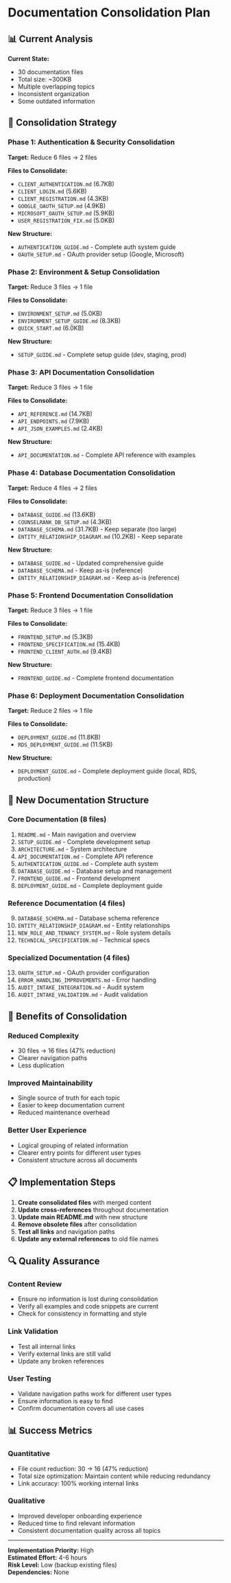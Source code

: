 # Documentation Consolidation Plan

## 📊 Current Analysis

**Current State:**
- 30 documentation files
- Total size: ~300KB
- Multiple overlapping topics
- Inconsistent organization
- Some outdated information

## 🎯 Consolidation Strategy

### **Phase 1: Authentication & Security Consolidation**
**Target:** Reduce 6 files → 2 files

**Files to Consolidate:**
- `CLIENT_AUTHENTICATION.md` (6.7KB)
- `CLIENT_LOGIN.md` (5.6KB) 
- `CLIENT_REGISTRATION.md` (4.3KB)
- `GOOGLE_OAUTH_SETUP.md` (4.9KB)
- `MICROSOFT_OAUTH_SETUP.md` (5.9KB)
- `USER_REGISTRATION_FIX.md` (5.0KB)

**New Structure:**
- `AUTHENTICATION_GUIDE.md` - Complete auth system guide
- `OAUTH_SETUP.md` - OAuth provider setup (Google, Microsoft)

### **Phase 2: Environment & Setup Consolidation**
**Target:** Reduce 3 files → 1 file

**Files to Consolidate:**
- `ENVIRONMENT_SETUP.md` (5.0KB)
- `ENVIRONMENT_SETUP_GUIDE.md` (8.3KB)
- `QUICK_START.md` (6.0KB)

**New Structure:**
- `SETUP_GUIDE.md` - Complete setup guide (dev, staging, prod)

### **Phase 3: API Documentation Consolidation**
**Target:** Reduce 3 files → 1 file

**Files to Consolidate:**
- `API_REFERENCE.md` (14.7KB)
- `API_ENDPOINTS.md` (7.9KB)
- `API_JSON_EXAMPLES.md` (2.4KB)

**New Structure:**
- `API_DOCUMENTATION.md` - Complete API reference with examples

### **Phase 4: Database Documentation Consolidation**
**Target:** Reduce 4 files → 2 files

**Files to Consolidate:**
- `DATABASE_GUIDE.md` (13.6KB)
- `COUNSELRANK_DB_SETUP.md` (4.3KB)
- `DATABASE_SCHEMA.md` (31.7KB) - Keep separate (too large)
- `ENTITY_RELATIONSHIP_DIAGRAM.md` (10.2KB) - Keep separate

**New Structure:**
- `DATABASE_GUIDE.md` - Updated comprehensive guide
- `DATABASE_SCHEMA.md` - Keep as-is (reference)
- `ENTITY_RELATIONSHIP_DIAGRAM.md` - Keep as-is (reference)

### **Phase 5: Frontend Documentation Consolidation**
**Target:** Reduce 3 files → 1 file

**Files to Consolidate:**
- `FRONTEND_SETUP.md` (5.3KB)
- `FRONTEND_SPECIFICATION.md` (15.4KB)
- `FRONTEND_CLIENT_AUTH.md` (9.4KB)

**New Structure:**
- `FRONTEND_GUIDE.md` - Complete frontend documentation

### **Phase 6: Deployment Documentation Consolidation**
**Target:** Reduce 2 files → 1 file

**Files to Consolidate:**
- `DEPLOYMENT_GUIDE.md` (11.8KB)
- `RDS_DEPLOYMENT_GUIDE.md` (11.5KB)

**New Structure:**
- `DEPLOYMENT_GUIDE.md` - Complete deployment guide (local, RDS, production)

## 📁 New Documentation Structure

### **Core Documentation (8 files)**
1. `README.md` - Main navigation and overview
2. `SETUP_GUIDE.md` - Complete development setup
3. `ARCHITECTURE.md` - System architecture
4. `API_DOCUMENTATION.md` - Complete API reference
5. `AUTHENTICATION_GUIDE.md` - Complete auth system
6. `DATABASE_GUIDE.md` - Database setup and management
7. `FRONTEND_GUIDE.md` - Frontend development
8. `DEPLOYMENT_GUIDE.md` - Complete deployment guide

### **Reference Documentation (4 files)**
9. `DATABASE_SCHEMA.md` - Database schema reference
10. `ENTITY_RELATIONSHIP_DIAGRAM.md` - Entity relationships
11. `NEW_ROLE_AND_TENANCY_SYSTEM.md` - Role system details
12. `TECHNICAL_SPECIFICATION.md` - Technical specs

### **Specialized Documentation (4 files)**
13. `OAUTH_SETUP.md` - OAuth provider configuration
14. `ERROR_HANDLING_IMPROVEMENTS.md` - Error handling
15. `AUDIT_INTAKE_INTEGRATION.md` - Audit system
16. `AUDIT_INTAKE_VALIDATION.md` - Audit validation

## 🎯 Benefits of Consolidation

### **Reduced Complexity**
- 30 files → 16 files (47% reduction)
- Clearer navigation paths
- Less duplication

### **Improved Maintainability**
- Single source of truth for each topic
- Easier to keep documentation current
- Reduced maintenance overhead

### **Better User Experience**
- Logical grouping of related information
- Clearer entry points for different user types
- Consistent structure across all documents

## 📋 Implementation Steps

1. **Create consolidated files** with merged content
2. **Update cross-references** throughout documentation
3. **Update main README.md** with new structure
4. **Remove obsolete files** after consolidation
5. **Test all links** and navigation paths
6. **Update any external references** to old file names

## 🔍 Quality Assurance

### **Content Review**
- Ensure no information is lost during consolidation
- Verify all examples and code snippets are current
- Check for consistency in formatting and style

### **Link Validation**
- Test all internal links
- Verify external links are still valid
- Update any broken references

### **User Testing**
- Validate navigation paths work for different user types
- Ensure information is easy to find
- Confirm documentation covers all use cases

## 📊 Success Metrics

### **Quantitative**
- File count reduction: 30 → 16 (47% reduction)
- Total size optimization: Maintain content while reducing redundancy
- Link accuracy: 100% working internal links

### **Qualitative**
- Improved developer onboarding experience
- Reduced time to find relevant information
- Consistent documentation quality across all topics

---

**Implementation Priority:** High  
**Estimated Effort:** 4-6 hours  
**Risk Level:** Low (backup existing files)  
**Dependencies:** None

